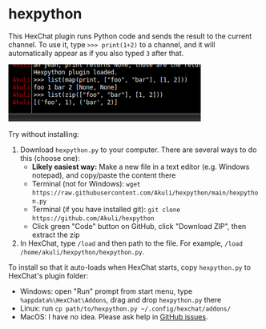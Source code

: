 # hexpython
This HexChat plugin runs Python code and sends the result to the current channel.
To use it, type `>>> print(1+2)` to a channel,
and it will automatically appear as if you also typed `3` after that.

![screenshot](screenshot.png)

Try without installing:
1. Download `hexpython.py` to your computer. There are several ways to do this (choose one):
    - **Likely easiest way:** Make a new file in a text editor (e.g. Windows notepad), and copy/paste the content there
    - Terminal (not for Windows): `wget https://raw.githubusercontent.com/Akuli/hexpython/main/hexpython.py`
    - Terminal (if you have installed git): `git clone https://github.com/Akuli/hexpython`
    - Click green "Code" button on GitHub, click "Download ZIP", then extract the zip
2. In HexChat, type `/load` and then path to the file. For example, `/load /home/akuli/hexpython/hexpython.py`.

To install so that it auto-loads when HexChat starts, copy `hexpython.py` to HexChat's plugin folder:
- Windows: open "Run" prompt from start menu, type `%appdata%\HexChat\Addons`, drag and drop `hexpython.py` there
- Linux: run `cp path/to/hexpython.py ~/.config/hexchat/addons/`
- MacOS: I have no idea. Please ask help in [GitHub issues](https://github.com/Akuli/hexpython/issues).

